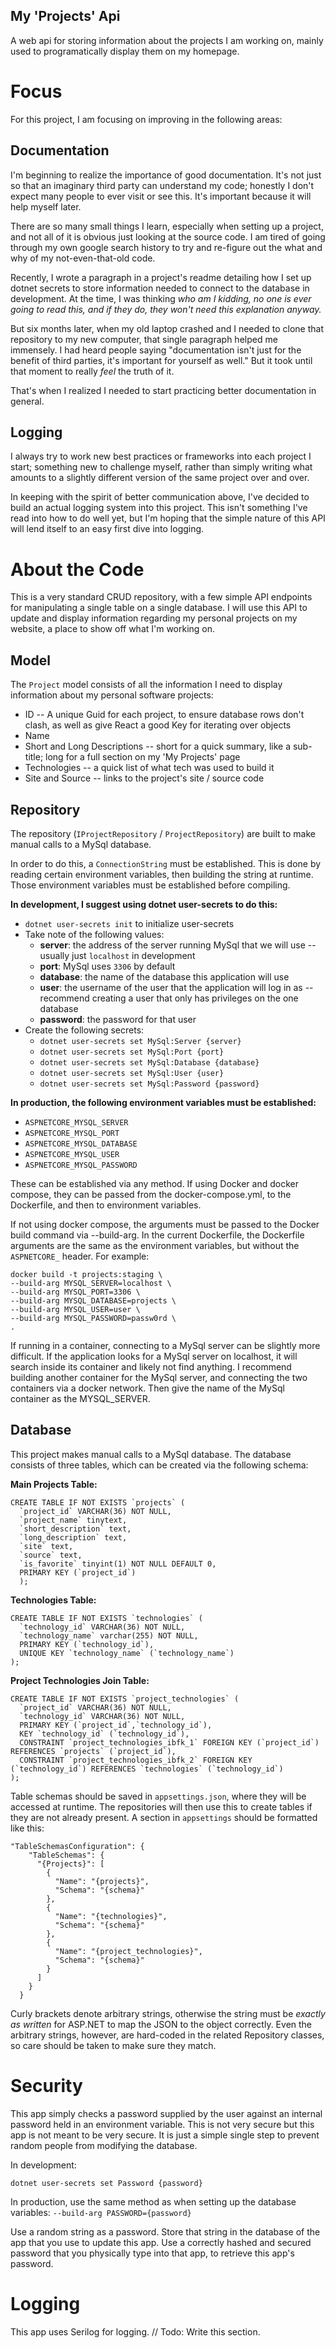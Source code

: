 ## My 'Projects' Api

A web api for storing information about the projects I am working on, mainly used to programatically display them on my homepage.

# Focus
For this project, I am focusing on improving in the following areas:

## Documentation
I'm beginning to realize the importance of good documentation. It's not just so that an imaginary third party can understand my code; honestly I don't expect many people to ever visit or see this. It's important because it will help myself later.

There are so many small things I learn, especially when setting up a project, and not all of it is obvious just looking at the source code. I am tired of going through my own google search history to try and re-figure out the what and why of my not-even-that-old code.

Recently, I wrote a paragraph in a project's readme detailing how I set up dotnet secrets to store information needed to connect to the database in development. At the time, I was thinking *who am I kidding, no one is ever going to read this, and if they do, they won't need this explanation anyway.*

But six months later, when my old laptop crashed and I needed to clone that repository to my new computer, that single paragraph helped me immensely. I had heard people saying "documentation isn't just for the benefit of third parties, it's important for yourself as well." But it took until that moment to really *feel* the truth of it.

That's when I realized I needed to start practicing better documentation in general.

## Logging

I always try to work new best practices or frameworks into each project I start; something new to challenge myself, rather than simply writing what amounts to a slightly different version of the same project over and over.

In keeping with the spirit of better communication above, I've decided to build an actual logging system into this project. This isn't something I've read into how to do well yet, but I'm hoping that the simple nature of this API will lend itself to an easy first dive into logging.

# About the Code

This is a very standard CRUD repository, with a few simple API endpoints for manipulating a single table on a single database. I will use this API to update and display information regarding my personal projects on my website, a place to show off what I'm working on.

## Model

The `Project` model consists of all the information I need to display information about my personal software projects:

- ID -- A unique Guid for each project, to ensure database rows don't clash, as well as give React a good Key for iterating over objects
- Name
- Short and Long Descriptions -- short for a quick summary, like a sub-title; long for a full section on my 'My Projects' page
- Technologies -- a quick list of what tech was used to build it
- Site and Source -- links to the project's site / source code

## Repository

The repository (`IProjectRepository` / `ProjectRepository`) are built to make manual calls to a MySql database.

In order to do this, a `ConnectionString` must be established. This is done by reading certain environment variables, then building the string at runtime. Those environment variables must be established before compiling.

**In development, I suggest using dotnet user-secrets to do this:**
- `dotnet user-secrets init` to initialize user-secrets
- Take note of the following values:
    - **server**: the address of the server running MySql that we will use -- usually just `localhost` in development
    - **port**: MySql uses `3306` by default
    - **database**: the name of the database this application will use
    - **user**: the username of the user that the application will log in as -- recommend creating a user that only has privileges on the one database
    - **password**: the password for that user
- Create the following secrets:
    - `dotnet user-secrets set MySql:Server {server}`
    - `dotnet user-secrets set MySql:Port {port}`
    - `dotnet user-secrets set MySql:Database {database}`
    - `dotnet user-secrets set MySql:User {user}`
    - `dotnet user-secrets set MySql:Password {password}`

**In production, the following environment variables must be established:**

- `ASPNETCORE_MYSQL_SERVER`
- `ASPNETCORE_MYSQL_PORT`
- `ASPNETCORE_MYSQL_DATABASE`
- `ASPNETCORE_MYSQL_USER`
- `ASPNETCORE_MYSQL_PASSWORD`

These can be established via any method. If using Docker and docker compose, they can be passed from the docker-compose.yml, to the Dockerfile, and then to environment variables.

If not using docker compose, the arguments must be passed to the Docker build command via --build-arg. In the current Dockerfile, the Dockerfile arguments are the same as the environment variables, but without the `ASPNETCORE_` header. For example:

```
docker build -t projects:staging \
--build-arg MYSQL_SERVER=localhost \
--build-arg MYSQL_PORT=3306 \
--build-arg MYSQL_DATABASE=projects \
--build-arg MYSQL_USER=user \
--build-arg MYSQL_PASSWORD=passw0rd \
.
```

If running in a container, connecting to a MySql server can be slightly more difficult. If the application looks for a MySql server on localhost, it will search inside its container and likely not find anything. I recommend building another container for the MySql server, and connecting the two containers via a docker network. Then give the name of the MySql container as the MYSQL_SERVER.

## Database

This project makes manual calls to a MySql database. The database consists of three tables, which can be created via the following schema:

**Main Projects Table:**

```
CREATE TABLE IF NOT EXISTS `projects` (
  `project_id` VARCHAR(36) NOT NULL,
  `project_name` tinytext,
  `short_description` text,
  `long_description` text,
  `site` text,
  `source` text,
  `is_favorite` tinyint(1) NOT NULL DEFAULT 0,
  PRIMARY KEY (`project_id`)
  );
```

**Technologies Table:**

```
CREATE TABLE IF NOT EXISTS `technologies` (
  `technology_id` VARCHAR(36) NOT NULL,
  `technology_name` varchar(255) NOT NULL,
  PRIMARY KEY (`technology_id`),
  UNIQUE KEY `technology_name` (`technology_name`)
);
```

**Project Technologies Join Table:**
```
CREATE TABLE IF NOT EXISTS `project_technologies` (
  `project_id` VARCHAR(36) NOT NULL,
  `technology_id` VARCHAR(36) NOT NULL,
  PRIMARY KEY (`project_id`,`technology_id`),
  KEY `technology_id` (`technology_id`),
  CONSTRAINT `project_technologies_ibfk_1` FOREIGN KEY (`project_id`) REFERENCES `projects` (`project_id`),
  CONSTRAINT `project_technologies_ibfk_2` FOREIGN KEY (`technology_id`) REFERENCES `technologies` (`technology_id`)
);
```

Table schemas should be saved in `appsettings.json`, where they will be accessed at runtime. The repositories will then use this to create tables if they are not already present. A section in `appsettings` should be formatted like this:

```
"TableSchemasConfiguration": {
    "TableSchemas": {
      "{Projects}": [
        {
          "Name": "{projects}",
          "Schema": "{schema}"
        },
        {
          "Name": "{technologies}",
          "Schema": "{schema}"
        },
        {
          "Name": "{project_technologies}",
          "Schema": "{schema}"
        }
      ]
    }
  }
```

Curly brackets denote arbitrary strings, otherwise the string must be *exactly as written* for ASP.NET to map the JSON to the object correctly. Even the arbitrary strings, however, are hard-coded in the related Repository classes, so care should be taken to make sure they match.

# Security

This app simply checks a password supplied by the user against an internal password held in an environment variable. This is not very secure but this app is not meant to be very secure. It is just a simple single step to prevent random people from modifying the database.

In development:

`dotnet user-secrets set Password {password}`

In production, use the same method as when setting up the database variables:
`--build-arg PASSWORD={password}`

Use a random string as a password. Store that string in the database of the app that you use to update this app. Use a correctly hashed and secured password that you physically type into that app, to retrieve this app's password.

# Logging

This app uses Serilog for logging. // Todo: Write this section.